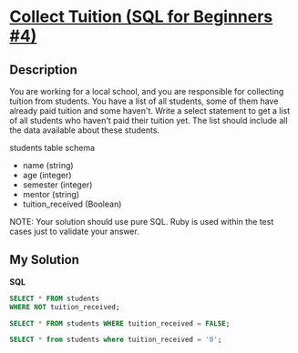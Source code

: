 # [Collect Tuition (SQL for Beginners #4)](https://www.codewars.com/kata/5910b0d378cc2ba91400000b)

## Description

You are working for a local school, and you are responsible for collecting tuition from students. You have a list of all students, some of them have already paid tuition and some haven't. Write a select statement to get a list of all students who haven't paid their tuition yet. The list should include all the data available about these students.

students table schema

- name (string)
- age (integer)
- semester (integer)
- mentor (string)
- tuition_received (Boolean)

NOTE: Your solution should use pure SQL. Ruby is used within the test cases just to validate your answer.

## My Solution

**SQL**

```sql
SELECT * FROM students
WHERE NOT tuition_received;
```

```sql
SELECT * FROM students WHERE tuition_received = FALSE;
```

```sql
SELECT * from students where tuition_received = '0';
```
